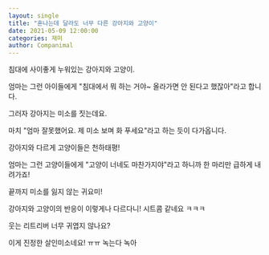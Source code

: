 ```yaml
---
layout: single
title: "혼나는데 달라도 너무 다른 강아지와 고양이"
date: 2021-05-09 12:00:00
categories: 재미
author: Companimal
---
```


침대에 사이좋게 누워있는 강아지와 고양이.

엄마는 그런 아이들에게 "침대에서 뭐 하는 거야~ 올라가면 안 된다고 했잖아"라고 합니다.

그러자 강아지는 미소를 짓는데요.

마치 "엄마 잘못했어요. 제 미소 보며 화 푸세요"라고 하는 듯이 다가옵니다.

강아지와 다르게 고양이들은 천하태평!

엄마는 그런 고양이들에게 "고양이 너네도 마찬가지야"라고 하니까 한 마리만 급하게 내려가죠!

끝까지 미소를 잃지 않는 귀요미!

강아지와 고양이의 반응이 이렇게나 다르다니! 시트콤 같네요 ㅋㅋㅋ

웃는 리트리버 너무 귀엽지 않나요?

이게 진정한 살인미소네요! ㅠㅠ 녹는다 녹아
